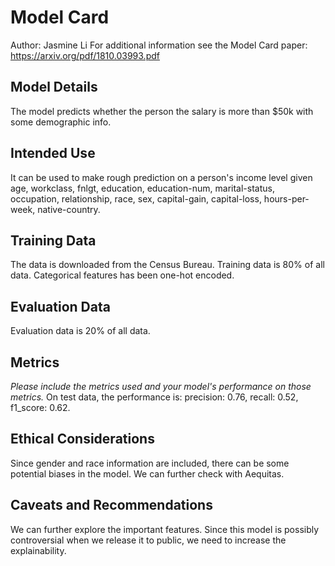 # Model Card
Author: Jasmine Li
For additional information see the Model Card paper: https://arxiv.org/pdf/1810.03993.pdf

## Model Details
The model predicts whether the person the salary is more than $50k with some demographic info.

## Intended Use
It can be used to make rough prediction on a person's income level given age, workclass, fnlgt, education, education-num, marital-status, occupation, relationship, race, sex, capital-gain, capital-loss, hours-per-week, native-country.

## Training Data
The data is downloaded from the Census Bureau. Training data is 80% of all data.
Categorical features has been one-hot encoded.

## Evaluation Data
Evaluation data is 20% of all data.

## Metrics
_Please include the metrics used and your model's performance on those metrics._
On test data, the performance is: precision: 0.76, recall: 0.52, f1_score: 0.62.

## Ethical Considerations
Since gender and race information are included, there can be some potential biases in the model. We can further check with Aequitas.

## Caveats and Recommendations
We can further explore the important features. 
Since this model is possibly controversial when we release it to public, we need to increase the explainability.
